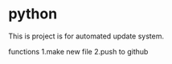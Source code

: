 # python
This is project is for automated update system.

functions
1.make new file
2.push to github
